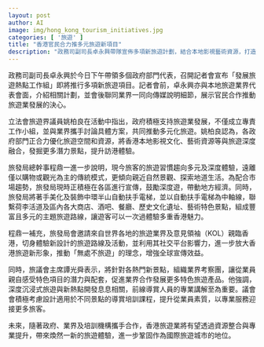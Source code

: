 ```yaml
---
layout: post
author: AI
image: img/hong_kong_tourism_initiatives.jpg
categories: [ '旅遊' ]
title: "香港官民合力推多元旅遊新項目"
description: "政務司副司長卓永興帶隊宣佈多項新旅遊計劃，結合本地影視藝術資源，打造深度體驗路線；旅發局著手美化中環半山自動扶手電梯，牽引沿線文化及商業景點，並邀請國際KOL宣傳香港新旅遊形象，業界同步加強導賞員專業培訓，推動本地旅遊升級轉型，增強國際城市競爭力。"
---
```

政務司副司長卓永興於今日下午帶領多個政府部門代表，召開記者會宣布「發展旅遊熱點工作組」即將推行多項新旅遊項目。記者會前，卓永興亦與本地旅遊業界代表會面，介紹相關計劃，並會後聯同業界一同向傳媒說明細節，展示官民合作推動旅遊業發展的決心。

立法會旅遊界議員姚柏良在活動中指出，政府積極支持旅遊業發展，不僅成立專責工作小組，並與業界攜手討論具體方案，共同推動多元化旅遊。姚柏良認為，各政府部門正合力優化旅遊空間和資源，將香港本地影視文化、藝術資源等與旅遊深度融合，發掘更多潛力景點，提升訪港體驗。

旅發局總幹事程鼎一進一步說明，現今旅客的旅遊習慣趨向多元及深度體驗，遠離僅以購物或觀光為主的傳統模式，更傾向親近自然景觀、探索地道生活。為配合市場趨勢，旅發局現時正積極在各區進行宣傳，鼓勵深度遊，帶動地方經濟。同時，旅發局將著手美化及裝飾中環半山自動扶手電梯，並以自動扶手電梯為中軸線，聯繫荷李活道及區內各大商店、酒吧、餐廳、歷史文化遺址、藝術特色景點，組成豐富且多元的主題旅遊路線，讓遊客可以一次過體驗多重香港魅力。

程鼎一補充，旅發局會邀請來自世界各地的旅遊業界及意見領袖（KOL）親臨香港，切身體驗新設計的旅遊路線及活動，並利用其社交平台影響力，進一步放大香港旅遊新形象，推動「無處不旅遊」的理念，增強全球宣傳效益。

同時，旅議會主席譚光舜表示，將針對各熱門新景點，組織業界考察團，讓從業員親自感受特色項目的潛力與配套，促進業界合作發展更多特色旅遊產品。他強調，深度沉浸式旅遊與新熱點開發息息相關，前線導賞人員的專業講解至為重要。議會會積極考慮設計適用於不同景點的導賞培訓課程，提升從業員素質，以專業服務迎接更多旅客。

未來，隨著政府、業界及培訓機構攜手合作，香港旅遊業將有望透過資源整合與專業提升，帶來煥然一新的旅遊體驗，進一步鞏固作為國際旅遊城市的地位。